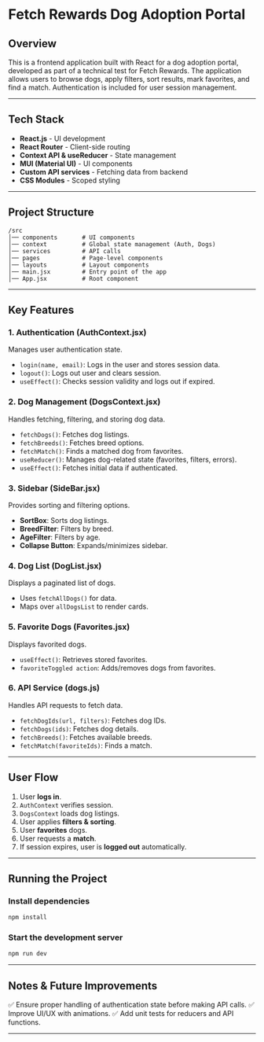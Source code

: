 # Fetch Rewards Dog Adoption Portal

## Overview
This is a frontend application built with React for a dog adoption portal, developed as part of a technical test for Fetch Rewards. The application allows users to browse dogs, apply filters, sort results, mark favorites, and find a match. Authentication is included for user session management.

---

## Tech Stack
- **React.js** - UI development
- **React Router** - Client-side routing
- **Context API & useReducer** - State management
- **MUI (Material UI)** - UI components
- **Custom API services** - Fetching data from backend
- **CSS Modules** - Scoped styling

---

## Project Structure

```
/src
│── components       # UI components
│── context          # Global state management (Auth, Dogs)
│── services         # API calls
│── pages            # Page-level components
│── layouts          # Layout components
│── main.jsx         # Entry point of the app
│── App.jsx          # Root component
```

---

## Key Features

### 1. **Authentication (AuthContext.jsx)**
Manages user authentication state.
- `login(name, email)`: Logs in the user and stores session data.
- `logout()`: Logs out user and clears session.
- `useEffect()`: Checks session validity and logs out if expired.

### 2. **Dog Management (DogsContext.jsx)**
Handles fetching, filtering, and storing dog data.
- `fetchDogs()`: Fetches dog listings.
- `fetchBreeds()`: Fetches breed options.
- `fetchMatch()`: Finds a matched dog from favorites.
- `useReducer()`: Manages dog-related state (favorites, filters, errors).
- `useEffect()`: Fetches initial data if authenticated.

### 3. **Sidebar (SideBar.jsx)**
Provides sorting and filtering options.
- **SortBox**: Sorts dog listings.
- **BreedFilter**: Filters by breed.
- **AgeFilter**: Filters by age.
- **Collapse Button**: Expands/minimizes sidebar.

### 4. **Dog List (DogList.jsx)**
Displays a paginated list of dogs.
- Uses `fetchAllDogs()` for data.
- Maps over `allDogsList` to render cards.

### 5. **Favorite Dogs (Favorites.jsx)**
Displays favorited dogs.
- `useEffect()`: Retrieves stored favorites.
- `favoriteToggled action`: Adds/removes dogs from favorites.

### 6. **API Service (dogs.js)**
Handles API requests to fetch data.
- `fetchDogIds(url, filters)`: Fetches dog IDs.
- `fetchDogs(ids)`: Fetches dog details.
- `fetchBreeds()`: Fetches available breeds.
- `fetchMatch(favoriteIds)`: Finds a match.

---

## User Flow
1. User **logs in**.
2. `AuthContext` verifies session.
3. `DogsContext` loads dog listings.
4. User applies **filters & sorting**.
5. User **favorites** dogs.
6. User requests a **match**.
7. If session expires, user is **logged out** automatically.

---

## Running the Project
### Install dependencies
```sh
npm install
```

### Start the development server
```sh
npm run dev
```

---

## Notes & Future Improvements
✅ Ensure proper handling of authentication state before making API calls.
✅ Improve UI/UX with animations.
✅ Add unit tests for reducers and API functions.

---

